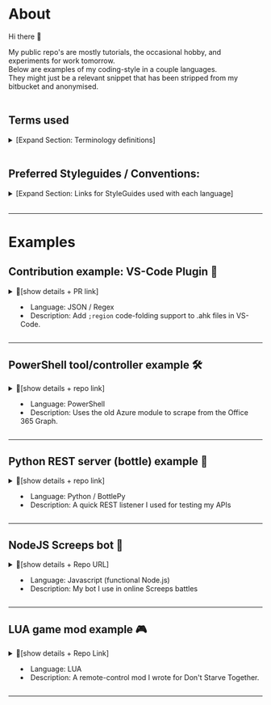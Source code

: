 # About
Hi there 👋

My public repo's are mostly tutorials, the occasional hobby, and experiments for work tomorrow.  
Below are examples of my coding-style in a couple languages.  
They might just be a relevant snippet that has been stripped from my bitbucket and anonymised.
<br>
<br>

## Terms used
<details>
<summary>[Expand Section: Terminology definitions]

</summary>

- **Controller**/**controlscript**: A separate function often used with pre-defined variables to operate one or more tools such as a batch-file or a GUI. eg `SendWeeklySmsEmail.bat managers.csv`
- **PR**: A Pull-Request in Git.
- **Tool**/**toolscript**: Generally a module or "black-box" function which probably has some common parameters and will push one output. eg `get-smsReport`
</details>
<br>

## Preferred Styleguides / Conventions:
<details>
<summary>[Expand Section: Links for StyleGuides used with each language]

</summary>

I will try to stick to these style-guides where I can:

- C++: https://google.github.io/styleguide/cppguide.html
- C#/CSharp: https://docs.microsoft.com/en-us/dotnet/csharp/programming-guide/inside-a-program/coding-conventions
- JavaScript: https://google.github.io/styleguide/jsguide.html
- PowerShell: https://poshcode.gitbooks.io/powershell-practice-and-style/content/Style-Guide/Function-Structure.html
- Python: https://google.github.io/styleguide/pyguide.html
- If a sentence ends with code: I put a space before the full-stop for clarity `/example` .
</details>
<br>

---

# Examples

## Contribution example: VS-Code Plugin 🧩
<details>
<summary>📜[show details + PR link]

- Language: JSON / Regex
- Description: Add `;region` code-folding support to .ahk files in VS-Code.
</summary>

### Link
https://github.com/cweijan/vscode-autohotkey/pull/43

### About
<details>
<summary>💬[Show/Hide overview]
</summary>

Visual Studio Code is a nifty all-in-one editor/debugger for AutoHotKey, but the language hasn't defined cold-folding regions like other languages such as C# (`#region`/`#endregion`), or JavaScript (`//#region`/`//#endregion`).

I found a good active plugin with syntax-highlighting for AutoHotKey's `.ahk` files, and got to work with a proposal to implement folding:

1. I double-checked [folding conventions](https://code.visualstudio.com/docs/editor/codebasics#_folding) for other languages.
2. Learned how [VS-Code Language-Extenstension features](https://code.visualstudio.com/api/language-extensions/language-configuration-guide#folding) are defined with [examples](https://github.com/microsoft/vscode-extension-samples/tree/master/language-configuration-sample).
3. Checked my usual [Regex resources](https://docs.microsoft.com/en-us/dotnet/standard/base-types/regular-expression-language-quick-reference) and [examples](https://www.rexegg.com/regex-style.html) for guidance.
3. Tested my concept locally in VS Code.
4. Started [discussions](https://github.com/stef-levesque/vscode-autohotkey/issues/22) for the [Enhancement Request](https://github.com/cweijan/vscode-autohotkey/issues/44) in GitHub.
5. Created a [Pull-Request](https://github.com/cweijan/vscode-autohotkey/pull/43) with my code using GitHub's new propose a change feature.

</details>


### Goals

- Implement Code-Folding regions for .ahk scripts in VS-Code.
- Support various whitespace arrangements.
- Allow for H1/H2 rules on the same comment line for current AHK users.


### Outcomes
- ➕ PR was accepted and implemented.
- ➕ Successfully added `.ahk` code-folding to my VS-Code by myself.
- ➕ Got some great practice with the new way to do quick PR's in GitHub.
- ➕ Learned a lot about .NET's RegEx and then created some awesome new [automated code snippets](https://code.visualstudio.com/docs/editor/userdefinedsnippets#_variable-transforms) using my new skills.
</details>

---

## PowerShell tool/controller example 🛠
<details>
<summary>📜[show details + repo link]

- Language: PowerShell
- Description: Uses the old Azure module to scrape from the Office 365 Graph.
</summary>

### Link
https://github.com/Hicsy/AzureV1Report

### About
<details>
<summary>💬[Show/Hide overview]
</summary>

The function was written as a work-around for a client with O365 which we didn't have administrator access to. Before this little tool: it was considered normal to bounce a ticket to vendor (3-day turnaround) just to get a login-name, or to diagnose why a caller's Skype was no longer connecting. I (ab)used the old V1 Microsoft Graph API module to scrape the client's full graph for login names, SIP, aliases, staff id, and licenses... then cobble in some less ambiguous product names, and spit out a tab-delimited .csv file.

This is a stripped out example of tool-code that was actually used in production quite frequently. It was hacky and quick, and only a [POC](https://en.wikipedia.org/wiki/Proof_of_concept) which unfortunately never got approved for development... so instead, I slapped some control-code within; at-least my colleagues could also use what we had on-the-fly.
Time savings from this script alone gained me about 5-10 hours per week, with ~5 other techs using it daily, we'd consistently save 20+ hours weekly using this simple script.

With more time I would have liked to:

- Add some nice dedicated controller scripts and keep the module pure.
- Create module manifests and tests.
- Update to support PowerShell core / v7.
- Code in a fallback to the real productNames (for any license names I hadn't overridden).
- Break those advanced-properties into a second step so the lookups (licences, aliases etc) don't holdup the core loop. *3x lookups on 200k users not using parallel pipelines becomes slooow...*

</details>


### Goals

- Build user-reports on an O365 tenant without using an administrator account.
- Support single-user lookups and wildcards on various fields.
- ~~Output can be sent to my other tools later~~; Converted to a single-use mode control-script instead.


### Outcomes
- ➖ Concept **not** approved by management for further development.  
- ➖ Use-case changed from a pure "tool" to a *controller* for junior staff.  
- ➕ Widely adopted by my coworkers.  Saves 10-20hrs labour per week.
- ➖ Single-Use was scrapped as out-of-scope. Techs just manually lookup users in the CSV instead to save MFA+2FA hoop-jumping time.
</details>

---

## Python REST server (bottle) example 🧪
<details>
<summary>📜[show details + repo link]

- Language: Python / BottlePy
- Description: A quick REST listener I used for testing my APIs
</summary>

### About
<details>
<summary>💬[Show/Hide overview]
</summary>

This Python 3 RESTful* server is what I used as a simple queue service while I was testing my game server mod. The videogame only supported HTTP GET and POST (rather than PUT/PATCH) so it would respond appropriately to those requests.  

I programmed some buttons on my StreamDeck device to send requests to this API and tested it live with about 8 friends. Later I added some "quick command" endpoints which my friends could trigger (while I was away) by simply refreshing pre-defined webpages.  
This is why the app went from being a pure REST server, to just RESTful functions.

The front-end was beyond the scope of this example hence choosing Bottle as the lightest, fastest option for prototype testing. I would consider Django (with authentication, templates, and a persistent database) to support a production front-end.
</details>

### Link
https://github.com/Hicsy/DST-Rest-Prototype

### Goals

- Playing with REST API's in Python.
- Take some 'command' in JSON, queue it at the right REST endpoint, update its status once retrieved.
- Quick testing with POSTMAN + StreamDeck buttons to quickly simulate/test inbound commands.
- Just a prototype, so no Auth/Database/WebPage

### Outcomes

- Practised Google's Python stylesheet, and basic BottlePy (Bottle/Flask templates = beyond scope / not practised).
- Completed testing of my game mods using this tool.
- Added a couple basic HTTP-GET endpoints for friends to test via web (non-RESTful).
</details>

---

## NodeJS Screeps bot 🤖
<details>
<summary>📜[show details + Repo URL]

- Language: Javascript (functional Node.js)
- Description: My bot I use in online Screeps battles
</summary>

### About
<details>
<summary>💬[show/hide overview]
</summary>

Screeps is an online game where you battle your army of bots on (what they call) a real-time strategy battlefield. It's really turn-based gameplay: Every second-or-so it will run all your JavaScripts top-to-bottom, serialise it, execute on the C++ game server, and then deserialise the whole game-state as a JSON string to run from scratch again next tick.  
As such, I don't think callbacks etc would have any real use to a simple bot.
I fluffed-out the Screeps tutorial by breaking it out into more modular functions... functional is definitely the key-word here.

Once I get my head around game ai StateGraphs I am interested to rebuild this as an object-based bot and then compare performance.
</details>

### Link
https://github.com/Hicsy/Screeps

### Goals

- Learn google's .js formatting styleguide.
- Practice basics like arrow functions and Lodash filters.
- Start using GitHub for more than just an "origin backup".
- (stretch) Implement testing and make a deployment workflow.

### Outcomes

- This one is still a work in progress.
- Got to learn Javascript formatting, but not normal nodeJS programming.
- I have started to learn about deployment workflows.
- Started practising GitHub partial sync and additional remotes.

</details>

---

## LUA game mod example 🎮
<details>
<summary>📜[show details + Repo Link]

- Language: LUA
- Description: A remote-control mod I wrote for Don't Starve Together.
</summary>

### About
<details>
<summary>💬[show/hide overview]

The videogame Don't Starve Together is hardly documented but the game itself is just a little binary that runs LUA scripts out of a .zip file... So I had a look through them and thought this would be a chance to refresh my LUA.  
I like the idea of external sites, devices, sensors, and services being able to send commands to the gameserver but I couldn't work out how to open a socket connection so I thought a mod that polls a queue would be a fun addon...
</summary>


</details>

### Link
https://github.com/Hicsy/DST-MOD-REST-API

### Goals

- Practice my LUA.
- Learn the Don't Starve Together environment.
- Mod my gameservers to accept external command inputs.

### Outcomes

- Needs API-key support added, otherwise done.
</details>

---
<!--
## Example Project
<details open>
<summary>👈 Click for details

- Language: 
- Description: 
</summary>

### About
### Link
### Goals
### Outcomes
</details>

-->


<!--
**Hicsy/Hicsy** is a ✨ _special_ ✨ repository because its `README.md` (this file) appears on your GitHub profile.

Here are some ideas to get you started:

- 🔭 I’m currently working on ...
- 🌱 I’m currently learning ...
- 👯 I’m looking to collaborate on ...
- 🤔 I’m looking for help with ...
- 💬 Ask me about ...
- 📫 How to reach me: ...
- 😄 Pronouns: ...
- ⚡ Fun fact: ...
-->
